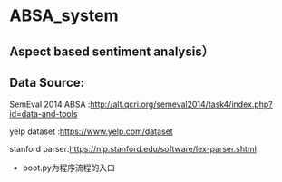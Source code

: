 # ABSA_system
Aspect based sentiment analysis）
--------------------------------------


Data Source:
----------------------
SemEval 2014 ABSA :http://alt.qcri.org/semeval2014/task4/index.php?id=data-and-tools

yelp dataset :https://www.yelp.com/dataset

stanford parser:https://nlp.stanford.edu/software/lex-parser.shtml


* boot.py为程序流程的入口
